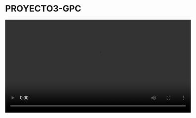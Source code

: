 # PROYECTO3-GPC

<video width="600" controls>
    <source src="https://github.com/alee2602/PROYECTO3-GPC/releases/download/v1.0.0/Proyecto3GPC.mov" type="video/mov">
</video>
